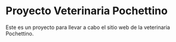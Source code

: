 # Proyecto Veterinaria Pochettino

Este es un proyecto para llevar a cabo el sitio web de la veterinaria Pochettino.
